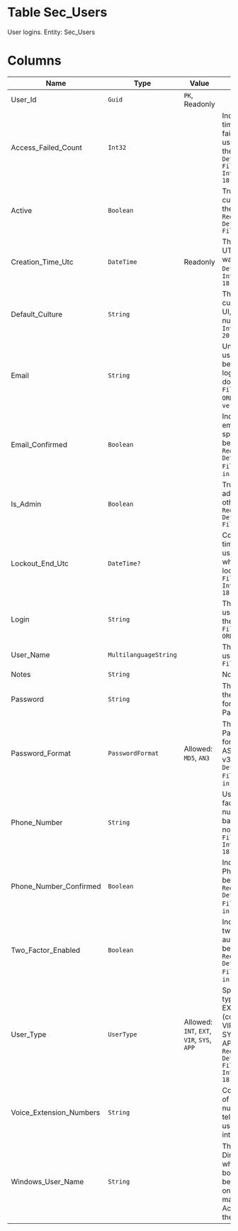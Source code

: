 # Table Sec_Users

User logins. Entity: Sec_Users

# Columns

| Name | Type | Value | Description |
| - | - | - | --- |
|User_Id|`Guid`|`PK`, Readonly||
|Access_Failed_Count|`Int32`||Indicates how many times the user has failed to login. May be used for locking out the user. `Required` `Default(0)` `Filter(eq;ge;le)` `Introduced in version 18.2` |
|Active|`Boolean`||True when the login is currently active and the user can log in. `Required` `Default(true)` `Filter(eq)` |
|Creation_Time_Utc|`DateTime`|Readonly|The date and time (in UTC), when the user was created. `Required` `Default(Now)` `ReadOnly` `Introduced in version 18.2` |
|Default_Culture|`String`||The preferred default culture of the user for UI, notifications, etc. null means "en-US". `Introduced in version 20.1` |
|Email|`String`||Unique email of the user. Can be null because there may be login providers that don't use emails. `Filter(multi eq;like)` `ORD` `Introduced in version 18.2` |
|Email_Confirmed|`Boolean`||Indicates whether the email address for the specified user has been verified. `Required` `Default(false)` `Filter(eq)` `Introduced in version 18.2` |
|Is_Admin|`Boolean`||True if the user is administrator, otherwise false. `Required` `Default(false)` `Filter(eq)` |
|Lockout_End_Utc|`DateTime?`||Contains the date and time (in UTC) until the user is locked. null when the user is not locked. `Filter(eq;ge;le;like)` `Introduced in version 18.2` |
|Login|`String`||The login name of the user, which is usually the email. `Required` `Filter(multi eq;like)` `ORD` |
|User_Name|`MultilanguageString`||The full name of the user. `Required` `Filter(like)` |
|Notes|`String`||Notes for this User. |
|Password|`String`||The password hash of the user, stored in the format, specified in Password Format. |
|Password_Format|`PasswordFormat`|Allowed: `MD5`, `AN3`|The format of the Password. MD5=MD5 format; AN3 = ASP.NET Core Identity v3. `Required` `Default("MD5")` `Filter(eq)` `Introduced in version 18.2` |
|Phone_Number|`String`||Used only for two-factor authentication. null when phone-based two-factor is not used. `Filter(eq;like)` `Introduced in version 18.2` |
|Phone_Number_Confirmed|`Boolean`||Indicates whether the Phone Number has been verified. `Required` `Default(false)` `Filter(eq)` `Introduced in version 18.2` |
|Two_Factor_Enabled|`Boolean`||Indicates whether two-factor authentication has been enabled. `Required` `Default(false)` `Filter(eq)` `Introduced in version 18.2` |
|User_Type|`UserType`|Allowed: `INT`, `EXT`, `VIR`, `SYS`, `APP`|Specifies the user type. INT=Internal; EXT=External (community); VIR=Virtual (No login); SYS=System; APP=Application. `Required` `Default("INT")` `Filter(multi eq)` `Introduced in version 18.2` |
|Voice_Extension_Numbers|`String`||Comma separated list of internal extension numbers of the voice telephones of the user. Used for VOIP integration. |
|Windows_User_Name|`String`||The Windows (Active Directory) user, to which this login is bound. The user will be allowed to login only when the client machine is logged in Active Directory with the specified user. |
